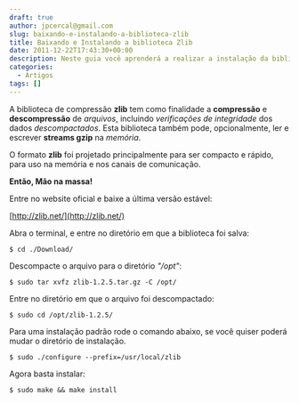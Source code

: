 ```yaml
---
draft: true
author: jpcercal@gmail.com
slug: baixando-e-instalando-a-biblioteca-zlib
title: Baixando e Instalando a biblioteca Zlib
date: 2011-12-22T17:43:30+00:00
description: Neste guia você aprenderá a realizar a instalação da biblioteca zlib em sistemas operacionais Linux. Baixe o código fonte e o compile para a sua distro.
categories:
  - Artigos
tags: []
---
```


A biblioteca de compressão **zlib** tem como finalidade a **compressão** e **descompressão** de _arquivos_, incluindo _verificações de integridade_ dos dados _descompactados_. Esta biblioteca também pode, opcionalmente, ler e escrever **streams gzip** na _memória_.

O formato **zlib** foi projetado principalmente para ser compacto e rápido, para uso na memória e nos canais de comunicação.

**Então, Mão na massa!**

Entre no website oficial e baixe a última versão estável:

[http://zlib.net/](http://zlib.net/)

Abra o terminal, e entre no diretório em que a biblioteca foi salva:

```shell
$ cd ./Download/
```

Descompacte o arquivo para o diretório _"/opt"_:

```shell
$ sudo tar xvfz zlib-1.2.5.tar.gz -C /opt/
```

Entre no diretório em que o arquivo foi descompactado:

```shell
$ sudo cd /opt/zlib-1.2.5/
```

Para uma instalação padrão rode o comando abaixo, se você quiser poderá mudar o diretório de instalação.

```shell
$ sudo ./configure --prefix=/usr/local/zlib
```

Agora basta instalar:

```shell
$ sudo make && make install
```
